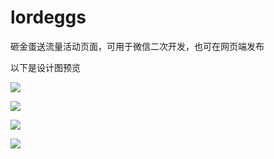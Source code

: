 # lordeggs
砸金蛋送流量活动页面，可用于微信二次开发，也可在网页端发布

以下是设计图预览

![](https://github.com/SauerkrautWhite/lordeggs/blob/master/images/1.jpg)

![](https://github.com/SauerkrautWhite/lordeggs/blob/master/images/2.jpg)

![](https://github.com/SauerkrautWhite/lordeggs/blob/master/images/4.jpg)

![](https://github.com/SauerkrautWhite/lordeggs/blob/master/images/5.jpg)
